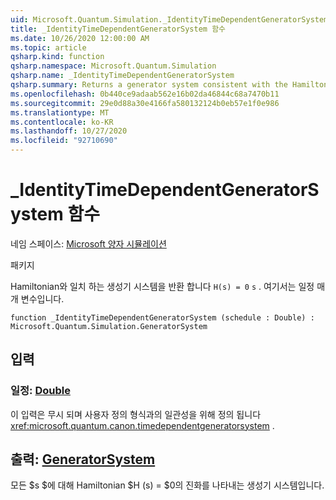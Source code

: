 ```yaml
---
uid: Microsoft.Quantum.Simulation._IdentityTimeDependentGeneratorSystem
title: _IdentityTimeDependentGeneratorSystem 함수
ms.date: 10/26/2020 12:00:00 AM
ms.topic: article
qsharp.kind: function
qsharp.namespace: Microsoft.Quantum.Simulation
qsharp.name: _IdentityTimeDependentGeneratorSystem
qsharp.summary: Returns a generator system consistent with the Hamiltonian `H(s) = 0`, where `s` is a schedule parameter.
ms.openlocfilehash: 0b440ce9adaab562e16b02da46844c68a7470b11
ms.sourcegitcommit: 29e0d88a30e4166fa580132124b0eb57e1f0e986
ms.translationtype: MT
ms.contentlocale: ko-KR
ms.lasthandoff: 10/27/2020
ms.locfileid: "92710690"
---
```

# <a name="_identitytimedependentgeneratorsystem-function"></a>_IdentityTimeDependentGeneratorSystem 함수

네임 스페이스: [Microsoft 양자 시뮬레이션](xref:Microsoft.Quantum.Simulation)

패키지 [](https://nuget.org/packages/)


Hamiltonian와 일치 하는 생성기 시스템을 반환 합니다 `H(s) = 0` `s` . 여기서는 일정 매개 변수입니다.

```qsharp
function _IdentityTimeDependentGeneratorSystem (schedule : Double) : Microsoft.Quantum.Simulation.GeneratorSystem
```


## <a name="input"></a>입력

### <a name="schedule--double"></a>일정: [Double](xref:microsoft.quantum.lang-ref.double)

이 입력은 무시 되며 사용자 정의 형식과의 일관성을 위해 정의 됩니다 <xref:microsoft.quantum.canon.timedependentgeneratorsystem> .



## <a name="output--generatorsystem"></a>출력: [GeneratorSystem](xref:Microsoft.Quantum.Simulation.GeneratorSystem)

모든 $s $에 대해 Hamiltonian $H (s) = $0의 진화를 나타내는 생성기 시스템입니다.